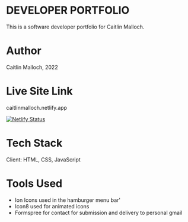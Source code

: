 # DEVELOPER PORTFOLIO

This is a software developer portfolio for Caitlin Malloch.

# Author

Caitlin Malloch, 2022

# Live Site Link

caitlinmalloch.netlify.app

[![Netlify Status](https://api.netlify.com/api/v1/badges/7072ab86-49a8-4b60-84f1-c94f55f0cc5a/deploy-status)](https://app.netlify.com/sites/caitlinmalloch/deploys)

# Tech Stack

Client: HTML, CSS, JavaScript

# Tools Used

- Ion Icons used in the hamburger menu bar'
- Icon8 used for animated icons
- Formspree for contact for submission and delivery to personal gmail

